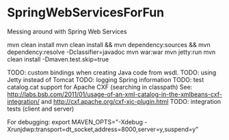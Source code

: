 SpringWebServicesForFun
=======================

Messing around with Spring Web Services

mvn clean install
mvn clean install && mvn dependency:sources && mvn dependency:resolve -Dclassifier=javadoc
mvn war:war
mvn jetty:run
mvn clean install -Dmaven.test.skip=true


TODO: custom bindings when creating Java code from wsdl.
TODO: using Jetty instead of Tomcat
TODO: logging Spring information
TODO: test catalog.cat support for Apache CXF (searching in classpath) See: http://labs.bsb.com/2011/01/usage-of-an-xml-catalog-in-the-xmlbeans-cxf-integration/
and http://cxf.apache.org/cxf-xjc-plugin.html
TODO: integration tests (client and server)

For debugging: export MAVEN_OPTS="-Xdebug -Xrunjdwp:transport=dt_socket,address=8000,server=y,suspend=y"
